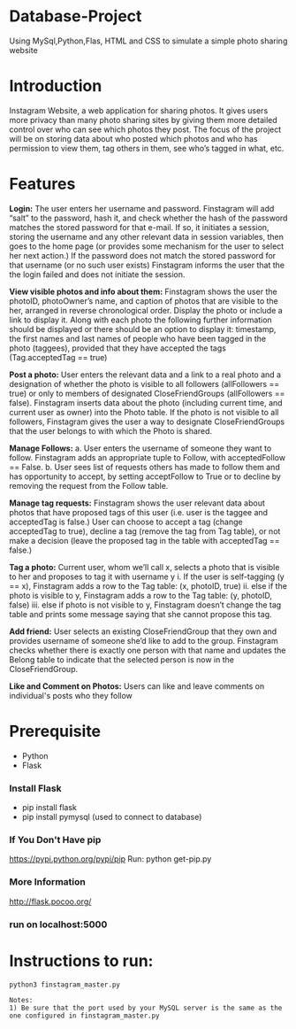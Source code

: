 # Database-Project
Using MySql,Python,Flas, HTML and CSS to simulate a simple photo sharing website

# Introduction
Instagram Website, a web application for sharing photos. It gives users more privacy than many photo sharing sites by giving them more detailed control over who can see which photos they post. The focus of the project will be on storing data about who posted which photos and who has permission to view them, tag others in them, see who’s tagged in what, etc.

# Features
**Login:** The user enters her username and password. Finstagram will add “salt” to the password, hash it, and check whether the hash of the password matches the stored password for that e-mail. If so, it initiates a session, storing the username and any other relevant data in session variables, then goes to the home page (or provides some mechanism for the user to select her next action.) If the password does not match the stored password for that username (or no such user exists) Finstagram informs the user that the the login failed and does not initiate the session.

**View visible photos and info about them:** Finstagram shows the user the photoID, photoOwner’s name, and caption of photos that are visible to the her, arranged in reverse chronological order. Display the photo or include a link to display it. Along with each photo the following further information should be displayed or there should be an option to display it: timestamp, the first names and last names of people who have been tagged in the photo (taggees), provided that they have accepted the tags (Tag.acceptedTag == true)

**Post a photo:** User enters the relevant data and a link to a real photo and a designation of whether the photo is visible to all followers (allFollowers == true) or only to members of designated CloseFriendGroups (allFollowers == false). Finstagram inserts data about the photo (including current time, and current user as owner) into the Photo table. If the photo is not visible to all followers, Finstagram gives the user a way to designate CloseFriendGroups that the user belongs to with which the Photo is shared.

**Manage Follows:** a. User enters the username of someone they want to follow. Finstagram adds an appropriate tuple to Follow, with acceptedFollow == False. b. User sees list of requests others has made to follow them and has opportunity to accept, by setting acceptFollow to True or to decline by removing the request from the Follow table.

**Manage tag requests:** Finstagram shows the user relevant data about photos that have proposed tags of this user (i.e. user is the taggee and acceptedTag is false.) User can choose to accept a tag (change acceptedTag to true), decline a tag (remove the tag from Tag table), or not make a decision (leave the proposed tag in the table with acceptedTag == false.)

**Tag a photo:** Current user, whom we’ll call x, selects a photo that is visible to her and proposes to tag it with username y i. If the user is self-tagging (y == x), Finstagram adds a row to the Tag table: (x, photoID, true) ii. else if the photo is visible to y, Finstagram adds a row to the Tag table: (y, photoID, false) iii. else if photo is not visible to y, Finstagram doesn’t change the tag table and prints some message saying that she cannot propose this tag.

**Add friend:** User selects an existing CloseFriendGroup that they own and provides username of someone she’d like to add to the group. Finstagram checks whether there is exactly one person with that name and updates the Belong table to indicate that the selected person is now in the CloseFriendGroup.

**Like and Comment on Photos:** Users can like and leave comments on individual's posts who they follow

# Prerequisite

* Python
* Flask

### Install Flask

* pip install flask
* pip install pymysql (used to connect to database)


### If You Don't Have pip

https://pypi.python.org/pypi/pip
Run: python get-pip.py


### More Information

http://flask.pocoo.org/


### run on localhost:5000

# Instructions to run:
```
python3 finstagram_master.py

Notes: 
1) Be sure that the port used by your MySQL server is the same as the one configured in finstagram_master.py
```

